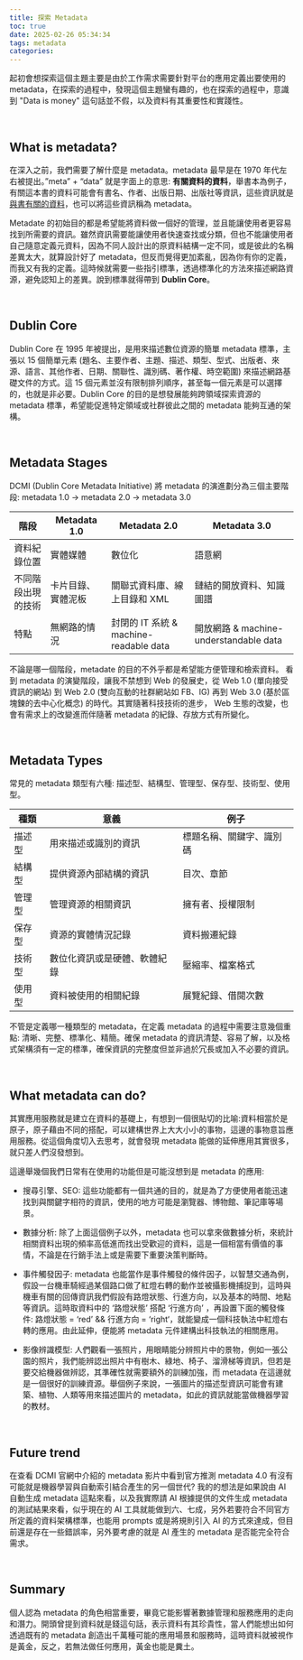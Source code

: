 ```yaml
---
title: 探索 Metadata
toc: true
date: 2025-02-26 05:34:34
tags: metadata
categories:
---
```


起初會想探索這個主題主要是由於工作需求需要針對平台的應用定義出要使用的 metadata，在探索的過程中，發現這個主題蠻有趣的，也在探索的過程中，意識到 "Data is money" 這句話並不假，以及資料有其重要性和實踐性。

<!-- more -->

<br/>

## What is metadata?
在深入之前，我們需要了解什麼是 metadata。metadata 最早是在 1970 年代左右被提出。”meta” + “data” 就是字面上的意思: **有關資料的資料**，舉書本為例子，有關這本書的資料可能會有書名、作者、出版日期、出版社等資訊，這些資訊就是<u>與書有關的資料</u>，也可以將這些資訊稱為 metadata。

Metadate 的初始目的都是希望能將資料做一個好的管理，並且能讓使用者更容易找到所需要的資訊。雖然資訊需要能讓使用者快速查找或分類，但也不能讓使用者自己隨意定義元資料，因為不同人設計出的原資料結構一定不同，或是彼此的名稱差異太大，就算設計好了 metadata，但反而覺得更加紊亂，因為你有你的定義，而我又有我的定義。這時候就需要一些指引標準，透過標準化的方法來描述網路資源，避免認知上的差異。說到標準就得帶到 **Dublin Core**。

<br/>

## Dublin Core
Dublin Core 在 1995 年被提出，是用來描述數位資源的簡單 metadata 標準，主張以 15 個簡單元素 (題名、主要作者、主題、描述、類型、型式、出版者、來源、語言、其他作者、日期、關聯性、識別碼、著作權、時空範圍) 來描述網路基礎文件的方式。這 15 個元素並沒有限制排列順序，甚至每一個元素是可以選擇的，也就是非必要。Dublin Core 的目的是想發展能夠跨領域探索資源的 metadata 標準，希望能促進特定領域或社群彼此之間的 metadata 能夠互通的架構。

<br/>

## Metadata Stages
DCMI (Dublin Core Metadata Initiative) 將 metadata 的演進劃分為三個主要階段: 
metadata 1.0 → metadata 2.0 → metadata 3.0

| 階段 | Metadata 1.0  | Metadata 2.0 | Metadata 3.0 |
| -------- | -------- | -------- | -------- |
| 資料紀錄位置 | 實體媒體 | 數位化 | 語意網 |
| 不同階段出現的技術 | 卡片目錄、實體泥板 | 關聯式資料庫、線上目錄和 XML | 鏈結的開放資料、知識圖譜 |
| 特點 | 無網路的情況 | 封閉的 IT 系統 & machine-readable data | 開放網路 & machine-understandable data |

不論是哪一個階段，metadate 的目的不外乎都是希望能方便管理和檢索資料。
看到 metadata 的演變階段，讓我不禁想到 Web 的發展史，從 Web 1.0 (單向接受資訊的網站) 到 Web 2.0 (雙向互動的社群網站如 FB、IG) 再到 Web 3.0 (基於區塊鍊的去中心化概念) 的時代。其實隨著科技技術的進步， Web 生態的改變，也會有需求上的改變進而伴隨著 metadata 的紀錄、存放方式有所變化。

<br/>

## Metadata Types
常見的 metadata 類型有六種: 描述型、結構型、管理型、保存型、技術型、使用型。

| 種類 | 意義 | 例子 |
| -------- | -------- | -------- |
| 描述型     | 用來描述或識別的資訊   | 標題名稱、關鍵字、識別碼 |
| 結構型     | 提供資源內部結構的資訊     | 目次、章節   |
| 管理型     | 管理資源的相關資訊     | 擁有者、授權限制 |
| 保存型     | 資源的實體情況記錄     | 資料搬遷紀錄     |
| 技術型     | 數位化資訊或是硬體、軟體紀錄 | 壓縮率、檔案格式  |
| 使用型     | 資料被使用的相關紀錄     |  展覽紀錄、借閱次數    |

不管是定義哪一種類型的 metadata，在定義 metadata 的過程中需要注意幾個重點: 清晰、完整、標準化、精簡。確保 metadata 的資訊清楚、容易了解，以及格式架構須有一定的標準，確保資訊的完整度但並非過於冗長或加入不必要的資訊。

<br/>

## What metadata can do?
其實應用服務就是建立在資料的基礎上，有想到一個很貼切的比喻:資料相當於是原子，原子藉由不同的搭配，可以建構世界上大大小小的事物，這邊的事物意旨應用服務。從這個角度切入去思考，就會發現 metadata 能做的延伸應用其實很多，就只差人們沒發想到。

這邊舉幾個我們日常有在使用的功能但是可能沒想到是 metadata 的應用:

* 搜尋引擎、SEO: 這些功能都有一個共通的目的，就是為了方便使用者能迅速找到與關鍵字相符的資訊，使用的地方可能是瀏覽器、博物館、筆記庫等場景。

* 數據分析: 除了上面這個例子以外，metadata 也可以拿來做數據分析，來統計相關資料出現的頻率高低進而找出受歡迎的資料，這是一個相當有價值的事情，不論是在行銷手法上或是需要下重要決策判斷時。

* 事件觸發因子: metadata 也能當作是事件觸發的條件因子，以智慧交通為例，假設一台機車騎經過某個路口做了紅燈右轉的動作並被攝影機捕捉到，這時與機車有關的回傳資訊我們假設有路燈狀態、行進方向，以及基本的時間、地點等資訊。這時取資料中的 ‘路燈狀態’  搭配 ‘行進方向’ ，再設置下面的觸發條件: 路燈狀態 = ‘red’ && 行進方向 = ‘right‘，就能變成一個科技執法中紅燈右轉的應用。由此延伸，便能將 metadata 元件建構出科技執法的相關應用。

* 影像辨識模型: 人們觀看一張照片，用眼睛能分辨照片中的景物，例如一張公園的照片，我們能辨認出照片中有樹木、綠地、椅子、溜滑梯等資訊，但若是要交給機器做辨認，其準確性就需要額外的訓練加強，而 metadata 在這邊就是一個很好的訓練資源。舉個例子來說，一張圖片的描述型資訊可能會有建築、植物、人類等用來描述圖片的 metadata，如此的資訊就能當做機器學習的教材。 

<br/>

## Future trend
在查看 DCMI 官網中介紹的 metadata 影片中看到官方推測 metadata 4.0 有沒有可能就是機器學習與自動索引結合產生的另一個世代? 我的的想法是如果說由 AI 自動生成 metadata 這點來看，以及我實際請 AI 根據提供的文件生成 metadata 的測試結果來看，似乎現在的 AI 工具就能做到六、七成，另外若要符合不同官方所定義的資料架構標準，也能用 prompts 或是將規則引入 AI 的方式來達成，但目前還是存在一些錯誤率，另外要考慮的就是 AI 產生的 metadata 是否能完全符合需求。

<br/>

## Summary
個人認為 metadata 的角色相當重要，畢竟它能影響著數據管理和服務應用的走向和潛力。開頭曾提到資料就是錢這句話，表示資料有其珍貴性，當人們能想出如何透過既有的 metadata 創造出千萬種可能的應用場景和服務時，這時資料就被視作是黃金，反之，若無法做任何應用，黃金也能是糞土。